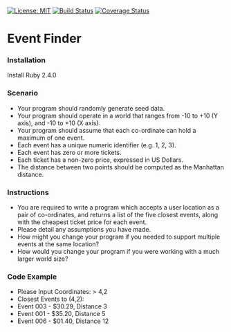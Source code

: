 [![License: MIT](https://img.shields.io/badge/License-MIT-yellow.svg)](LICENSE.txt)
[![Build Status](https://travis-ci.org/UltimateCoder00/Event-Finder.svg?branch=master)](https://travis-ci.org/UltimateCoder00/Event-Finder)
[![Coverage Status](https://coveralls.io/repos/github/UltimateCoder00/Event-Finder/badge.svg?branch=master)](https://coveralls.io/github/UltimateCoder00/Event-Finder?branch=master)
# Event Finder

### Installation
Install Ruby 2.4.0

### Scenario
- Your program should randomly generate seed data.
- Your program should operate in a world that ranges from -10 to +10 (Y axis), and -10
to +10 (X axis).
- Your program should assume that each co-ordinate can hold a maximum of one event.
- Each event has a unique numeric identifier (e.g. 1, 2, 3).
- Each event has zero or more tickets.
- Each ticket has a non-zero price, expressed in US Dollars.
- The distance between two points should be computed as the Manhattan distance.

### Instructions
- You are required to write a program which accepts a user location as a pair of co-ordinates, and returns a list of the five closest events, along with the cheapest ticket price for each event.
- Please detail any assumptions you have made.
- How might you change your program if you needed to support multiple events at the
same location?
- How would you change your program if you were working with a much larger world
size?

### Code Example

- Please Input Coordinates: > 4,2
- Closest Events to (4,2):
- Event 003 - $30.29, Distance 3
- Event 001 - $35.20, Distance 5
- Event 006 - $01.40, Distance 12
